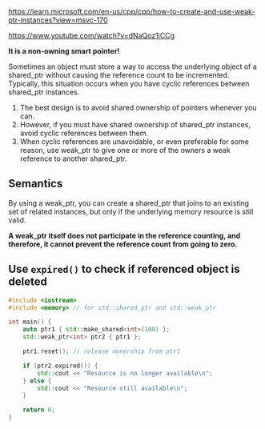 https://learn.microsoft.com/en-us/cpp/cpp/how-to-create-and-use-weak-ptr-instances?view=msvc-170

https://www.youtube.com/watch?v=dNaQoz1jCCg

**It is a non-owning smart pointer!**

Sometimes an object must store a way to access the underlying object of a shared_ptr without causing the reference count to be incremented. Typically, this situation occurs when you have cyclic references between shared_ptr instances.

1. The best design is to avoid shared ownership of pointers whenever you can. 
2. However, if you must have shared ownership of shared_ptr instances, avoid cyclic references between them. 
3. When cyclic references are unavoidable, or even preferable for some reason, use weak_ptr to give one or more of the owners a weak reference to another shared_ptr.


## Semantics

By using a weak_ptr, you can create a shared_ptr that joins to an existing set of related instances, but only if the underlying memory resource is still valid.

**A weak_ptr itself does not participate in the reference counting, and therefore, it cannot prevent the reference count from going to zero.**

## Use `expired()` to check if referenced object is deleted

```cpp
#include <iostream>
#include <memory> // for std::shared_ptr and std::weak_ptr

int main() {
    auto ptr1 { std::make_shared<int>(100) };
    std::weak_ptr<int> ptr2 { ptr1 };

    ptr1.reset(); // release ownership from ptr1

    if (ptr2.expired()) {
        std::cout << "Resource is no longer available\n";
    } else {
        std::cout << "Resource still available\n";
    }

    return 0;
}
```